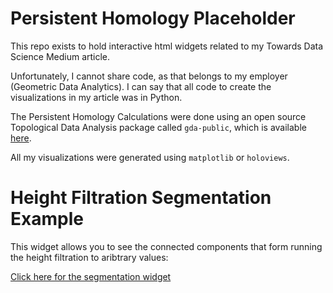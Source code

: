 # Persistent Homology Placeholder

This repo exists to hold interactive html widgets related to my Towards Data Science Medium article.

Unfortunately, I cannot share code, as that belongs to my employer (Geometric Data Analytics). I can say that all code to create the visualizations in my article was in Python.

The Persistent Homology Calculations were done using an open source Topological Data Analysis package called `gda-public`, which is available [here](https://github.com/geomdata/gda-public).

All my visualizations were generated using `matplotlib` or `holoviews`.

# Height Filtration Segmentation Example

This widget allows you to see the connected components that form running the height filtration to aribtrary values:

<a href="https://gjkoplik.github.io/persistent_homology_placeholder/segmentation_lowerstar_widget.html" title="Segmentation Widget">Click here for the segmentation widget</a>
